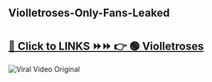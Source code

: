
 ## Violletroses-Only-Fans-Leaked

# <h2><a href="https://clipsfans.com/Violletroses&ref=git">🔗 Click to LINKS ⏩⏩ 👉 🟢 Violletroses </a></h2>

<a href="https://clipsfans.com/Violletroses&ref=git" rel="nofollow" data-target="animated-image.originalLink"><img src="https://i.ibb.co.com/xMMVF88/686577567.gif" alt="Viral Video Original" style="max-width: 100%; display: inline-block;" data-target="animated-image.originalImage"></a>
